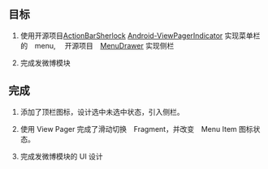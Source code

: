 ## 目标

1. 使用开源项目[ActionBarSherlock](https://github.com/JakeWharton/ActionBarSherlock) [Android-ViewPagerIndicator](https://github.com/JakeWharton/Android-ViewPagerIndicator) 实现菜单栏的　menu, 　开源项目　[MenuDrawer](https://github.com/SimonVT/android-menudrawer) 实现侧栏

2. 完成发微博模块


## 完成

1. 添加了顶栏图标，设计选中未选中状态，引入侧栏。

2. 使用 View Pager 完成了滑动切换　Fragment，并改变　Menu Item 图标状态。

3. 完成发微博模块的 UI 设计


